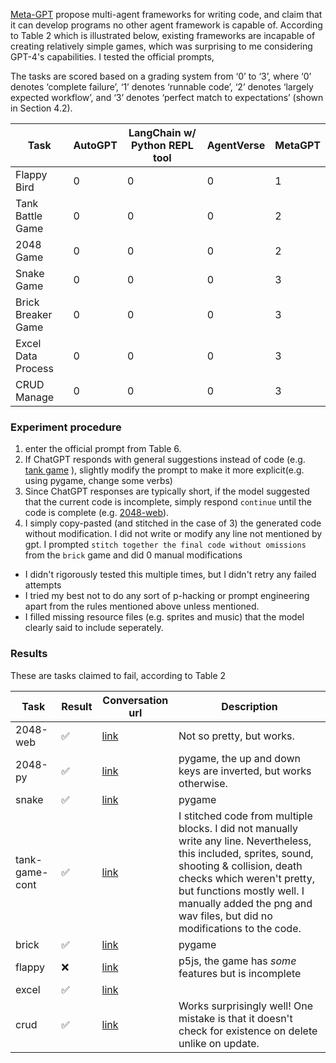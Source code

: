 
[Meta-GPT](https://github.com/geekan/MetaGPT) propose multi-agent frameworks for writing code, and claim that it can develop 
programs no other agent framework is capable of. According to Table 2 which is illustrated below, existing frameworks are incapable of 
creating relatively simple games, which was surprising to me considering GPT-4's capabilities. I tested the official prompts, 

The tasks are scored based on a grading system from ‘0’ to ‘3’, where ‘0’ denotes ‘complete failure’, ‘1’ denotes ‘runnable code’, ‘2’ denotes ‘largely expected workflow’, and ‘3’ denotes ‘perfect match to expectations’ (shown in Section 4.2).

| Task                 | AutoGPT | LangChain w/ Python REPL tool | AgentVerse | MetaGPT |
|----------------------|---------|-------------------------------|------------|---------|
| Flappy Bird          | 0       | 0                             | 0          | 1       |
| Tank Battle Game     | 0       | 0                             | 0          | 2       |
| 2048 Game            | 0       | 0                             | 0          | 2       |
| Snake Game           | 0       | 0                             | 0          | 3       |
| Brick Breaker Game   | 0       | 0                             | 0          | 3       |
| Excel Data Process   | 0       | 0                             | 0          | 3       |
| CRUD Manage          | 0       | 0                             | 0          | 3       |


### Experiment procedure


1. enter the official prompt from Table 6.
2. If ChatGPT responds with general suggestions instead of code (e.g. [tank game](https://chat.openai.com/share/5221714a-7251-4a84-b304-5fd4f72d5fb9) ), slightly modify the prompt to make it more explicit(e.g. using pygame, change some verbs)
3. Since ChatGPT responses are typically short, if the model suggested that the current code is incomplete, simply respond `continue` until the code is complete (e.g. [2048-web](https://chat.openai.com/share/24bd875e-64dc-48f5-8eb9-713c398535df)).
4. I simply copy-pasted (and stitched in the case of 3) the generated code without modification. I did not write or modify any line not mentioned by gpt. I prompted `stitch together the final code without omissions` from the `brick` game and did 0 manual modifications

- I didn't rigorously tested this multiple times, but I didn't retry any failed attempts
- I tried my best not to do any sort of p-hacking or prompt engineering apart from the rules mentioned above unless mentioned. 
- I filled missing resource files (e.g. sprites and music) that the model clearly said to include seperately.

### Results

These are tasks claimed to fail, according to Table 2

|   Task    | Result | Conversation url | Description  |
| --------- | ---    | ---------------  | -----------  |
| 2048-web  | ✅     | [link](https://chat.openai.com/share/24bd875e-64dc-48f5-8eb9-713c398535df) |   Not so pretty, but works.   |
|  2048-py  | ✅     | [link](https://chat.openai.com/share/83818bfd-dec7-41a6-8edc-c65b1bd7a4c9) | pygame, the up and down keys are inverted, but works otherwise.  |
|   snake   | ✅     | [link](https://chat.openai.com/share/46c4287c-a7fe-40b8-a1fa-de14d8d46df3)     |  pygame  |
| tank-game-cont | ✅ | [link](https://chat.openai.com/share/5221714a-7251-4a84-b304-5fd4f72d5fb9) | I stitched code from multiple blocks. I did not manually write any line. Nevertheless, this included, sprites, sound, shooting & collision, death checks which weren't pretty, but functions mostly well. I manually added the png and wav files, but did no modifications to the code. |
|   brick   | ✅     | [link](https://chat.openai.com/share/22bbc1d1-bc94-447f-afc8-4304ab942c12)     |  pygame  |
|  flappy   | ❌     | [link](https://chat.openai.com/share/ed67939a-14ee-4843-b2d5-08e3fcf2bcb3)     |  p5js, the game has *some* features but is incomplete |
|   excel   | ✅     | [link](https://chat.openai.com/share/597463c1-8b0d-4fa2-a644-849aa68ad2db)     |    |
|    crud   | ✅     | [link](https://chat.openai.com/share/3736879e-9044-4833-a3ab-6f68c1a2675b)     | Works surprisingly well! One mistake is that it doesn't check for existence on delete unlike on update. |
